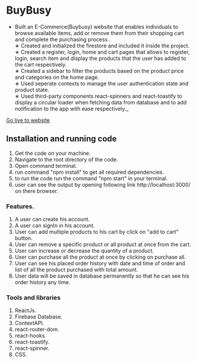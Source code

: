 # BuyBusy
* Built an E-Commerce(Buybusy) website that enables individuals to browse available items, add or
  remove them from their shopping cart and complete the purchasing process .<br/>
∗ Created and initialized the firestore and included it inside the project.<br/>
∗ Created a register, login, home and cart pages that allows to register, login, search item and display the
  products that the user has added to the cart respectively.<br/>
∗ Created a sidebar to filter the products based on the product price and categories on the home page.<br/>
∗ Used seperate contexts to manage the user authentication state and product state.<br/>
∗ Used third-party components react-spinners and react-toastify to display a circular loader when
  fetching data from database and to add notification to the app with ease respectively._<br/>

[Go live to website](https://e-commerce-web-4fed57.netlify.app/)

## Installation and running code
1. Get the code on your machine.
2. Navigate to the root directory of the code.
3. Open command terminal.
4. run command "npm install" to get all required dependencies.
5. to run the code run the command "npm start" in your terminal.
6. user can see the output by opening following link http://localhost:3000/ on there browser.


### Features.
1. A user can create his account.
2. A user can signIn in his account.
3. User can add multiple products to his cart by click on "add to cart" button.
4. User can remove a specific product or all product at once from the cart.
5. User can increase or decrease the quantity of a product.
6. User can purchase all the product at once by clicking on purchase all.
7. User can see his placed order history with date and time of order and list of all the product purchased with total amount.
8. User data will be saved in database permanently so that he can see his order history any time.


### Tools and libraries
1. ReactJs.
2. Firebase Database.
3. ContextAPI.
4. react-router-dom.
5. react-hooks
6. react-toastify.
7. react-spinner.
8. CSS.


